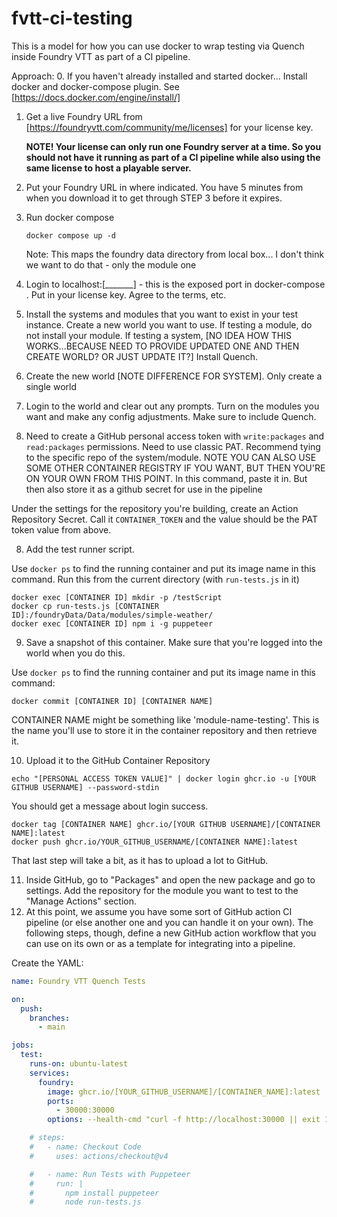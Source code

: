 # fvtt-ci-testing

This is a model for how you can use docker to wrap testing via Quench inside Foundry VTT as part of a CI pipeline.

Approach:
0. If you haven't already installed and started docker... Install docker and docker-compose plugin.  See [https://docs.docker.com/engine/install/]

1. Get a live Foundry URL from [https://foundryvtt.com/community/me/licenses] for your license key.

    **NOTE! Your license can only run one Foundry server at a time.  So you should not have it running as part of a CI pipeline while also using the same license to host a playable server.**

2. Put your Foundry URL in where indicated. You have 5 minutes from when you download it to get through STEP 3 before it expires.

3. Run docker compose
    ```
    docker compose up -d
    ```

    Note: This maps the foundry data directory from local box... I don't think we want to do that - only the module one

4. Login to localhost:[_______] - this is the exposed port in docker-compose  . Put in your license key. Agree to the terms, etc.

5. Install the systems and modules that you want to exist in your test instance.  Create a new world you want to use.  If testing a module, do not install your module.  If testing a system, [NO IDEA HOW THIS WORKS...BECAUSE NEED TO PROVIDE UPDATED ONE AND THEN CREATE WORLD?  OR JUST UPDATE IT?]  Install Quench.

6. Create the new world [NOTE DIFFERENCE FOR SYSTEM].  Only create a single world

7. Login to the world and clear out any prompts.  Turn on the modules you want and make any config adjustments.  Make sure to include Quench.

8. Need to create a GitHub personal access token with `write:packages` and `read:packages` permissions.  Need to use classic PAT.
  Recommend tying to the specific repo of the system/module.  NOTE YOU CAN ALSO USE SOME OTHER CONTAINER REGISTRY IF YOU WANT, BUT THEN YOU'RE ON YOUR OWN FROM THIS POINT.
  In this command, paste it in.  But then also store it as a github secret for use in the pipeline

  Under the settings for the repository you're building, create an Action Repository Secret.  Call it `CONTAINER_TOKEN` and the value should be the PAT token value from above.

8. Add the test runner script.

Use `docker ps` to find the running container and put its image name in this command.  Run this from the current directory (with `run-tests.js` in it)
```
docker exec [CONTAINER ID] mkdir -p /testScript
docker cp run-tests.js [CONTAINER ID]:/foundryData/Data/modules/simple-weather/
docker exec [CONTAINER ID] npm i -g puppeteer
```

9. Save a snapshot of this container.  Make sure that you're logged into the world when you do this.

Use `docker ps` to find the running container and put its image name in this command:
```
docker commit [CONTAINER ID] [CONTAINER NAME]
```
CONTAINER NAME might be something like 'module-name-testing'.  This is the name you'll use to store it in the container repository and then retrieve it.

10. Upload it to the GitHub Container Repository
```
echo "[PERSONAL ACCESS TOKEN VALUE]" | docker login ghcr.io -u [YOUR GITHUB USERNAME] --password-stdin
```  

You should get a message about login success.

```
docker tag [CONTAINER NAME] ghcr.io/[YOUR GITHUB USERNAME]/[CONTAINER NAME]:latest
docker push ghcr.io/YOUR_GITHUB_USERNAME/[CONTAINER NAME]:latest
```

That last step will take a bit, as it has to upload a lot to GitHub.

11. Inside GitHub, go to "Packages" and open the new package and go to settings.  Add the repository for the module you want to test to the "Manage Actions" section.
12. At this point, we assume you have some sort of GitHub action CI pipeline (or else another one and you can handle it on your own).  The following steps, though, define a new GitHub action workflow that you can use on its own or as a template for integrating into a pipeline.

Create the YAML:
```yml
name: Foundry VTT Quench Tests

on:
  push:
    branches:
      - main

jobs:
  test:
    runs-on: ubuntu-latest
    services:
      foundry:
        image: ghcr.io/[YOUR_GITHUB_USERNAME]/[CONTAINER_NAME]:latest
        ports:
          - 30000:30000
        options: --health-cmd "curl -f http://localhost:30000 || exit 1" --health-interval=10s --health-retries=5

    # steps:
    #   - name: Checkout Code
    #     uses: actions/checkout@v4

    #   - name: Run Tests with Puppeteer
    #     run: |
    #       npm install puppeteer
    #       node run-tests.js
```